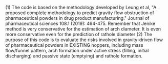 (1) The code is based on the methodology developed by Leung et al, "A proposed complete methodology to predict gravity flow obstruction of pharmaceutical 
powders in drug product manufacturing." Journal of pharmaceutical sciences 108.1 (2019): 464-475. Remember that Jenike method is very conservative for the estimation of arch diameter. It is even more conservative
even for the prediction of rathole diameter
(2) The purpose of this code is to evaluate the risks involved in gravity-driven flow of pharmaceutical powders in EXISTING hoppers, including mass flow/funnel 
pattern, arch formation under active stress (filling, initial discharging) and passive state (emptying) and rathole formation.
